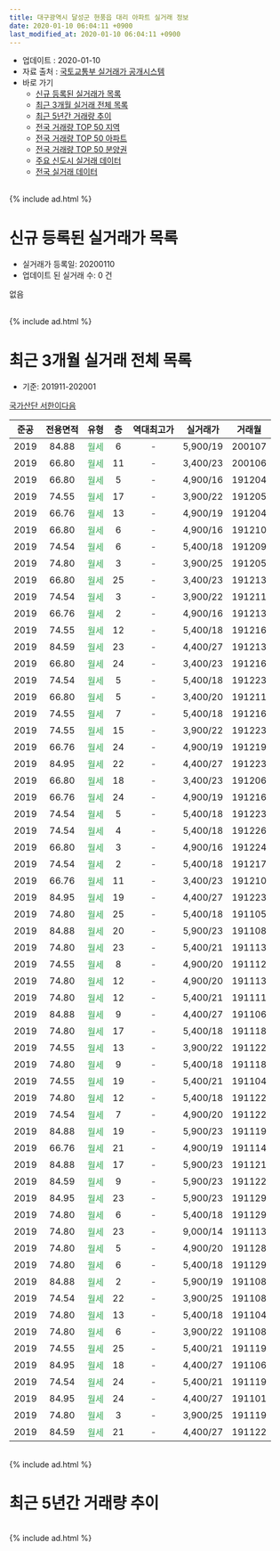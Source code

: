 ```yaml
---
title: 대구광역시 달성군 현풍읍 대리 아파트 실거래 정보
date: 2020-01-10 06:04:11 +0900
last_modified_at: 2020-01-10 06:04:11 +0900
---
```


* 업데이트 : 2020-01-10
* 자료 출처 : [국토교통부 실거래가 공개시스템](http://rt.molit.go.kr)
* 바로 가기
    * [신규 등록된 실거래가 목록](#신규-등록된-실거래가-목록)
    * [최근 3개월 실거래 전체 목록](#최근-3개월-실거래-전체-목록)
    * [최근 5년간 거래량 추이](#최근-5년간-거래량-추이)
    * [전국 거래량 TOP 50 지역](https://inasie.github.io/apt-trade-info/최근-3개월-전국에서-가장-거래가-많이-발생한-지역)
    * [전국 거래량 TOP 50 아파트](https://inasie.github.io/apt-trade-info/최근-3개월-전국에서-가장-거래가-많이-발생한-아파트)
    * [전국 거래량 TOP 50 분양권](https://inasie.github.io/apt-trade-info/최근-3개월-전국에서-가장-거래가-많이-발생한-분양권)
    * [주요 신도시 실거래 데이터](https://inasie.github.io/apt-trade-info/주요-신도시)
    * [전국 실거래 데이터](https://inasie.github.io/apt-trade-info/전국)
<br>
{% include ad.html %}
<br>

# 신규 등록된 실거래가 목록
* 실거래가 등록일: 20200110
* 업데이트 된 실거래 수: 0 건

없음

<br>
{% include ad.html %}
<br>

# 최근 3개월 실거래 전체 목록
* 기준: 201911-202001


[국가산단 서한이다음](https://search.naver.com/search.naver?query=%EB%8C%80%EA%B5%AC%EA%B4%91%EC%97%AD%EC%8B%9C+%EB%8B%AC%EC%84%B1%EA%B5%B0+%ED%98%84%ED%92%8D%EC%9D%8D+%EB%8C%80%EB%A6%AC+%EA%B5%AD%EA%B0%80%EC%82%B0%EB%8B%A8+%EC%84%9C%ED%95%9C%EC%9D%B4%EB%8B%A4%EC%9D%8C)

|준공|전용면적|유형|층|역대최고가|실거래가|거래월|
|:---:|:---:|:---:|:---:|:---:|:---:|:---:|
|2019|84.88|<span style="color:#34a853">월세</span>|6|<span style="color:#444444">-</span>|5,900/19|200107|
|2019|66.80|<span style="color:#34a853">월세</span>|11|<span style="color:#444444">-</span>|3,400/23|200106|
|2019|66.80|<span style="color:#34a853">월세</span>|5|<span style="color:#444444">-</span>|4,900/16|191204|
|2019|74.55|<span style="color:#34a853">월세</span>|17|<span style="color:#444444">-</span>|3,900/22|191205|
|2019|66.76|<span style="color:#34a853">월세</span>|13|<span style="color:#444444">-</span>|4,900/19|191204|
|2019|66.80|<span style="color:#34a853">월세</span>|6|<span style="color:#444444">-</span>|4,900/16|191210|
|2019|74.54|<span style="color:#34a853">월세</span>|6|<span style="color:#444444">-</span>|5,400/18|191209|
|2019|74.80|<span style="color:#34a853">월세</span>|3|<span style="color:#444444">-</span>|3,900/25|191205|
|2019|66.80|<span style="color:#34a853">월세</span>|25|<span style="color:#444444">-</span>|3,400/23|191213|
|2019|74.54|<span style="color:#34a853">월세</span>|3|<span style="color:#444444">-</span>|3,900/22|191211|
|2019|66.76|<span style="color:#34a853">월세</span>|2|<span style="color:#444444">-</span>|4,900/16|191213|
|2019|74.55|<span style="color:#34a853">월세</span>|12|<span style="color:#444444">-</span>|5,400/18|191216|
|2019|84.59|<span style="color:#34a853">월세</span>|23|<span style="color:#444444">-</span>|4,400/27|191213|
|2019|66.80|<span style="color:#34a853">월세</span>|24|<span style="color:#444444">-</span>|3,400/23|191216|
|2019|74.54|<span style="color:#34a853">월세</span>|5|<span style="color:#444444">-</span>|5,400/18|191223|
|2019|66.80|<span style="color:#34a853">월세</span>|5|<span style="color:#444444">-</span>|3,400/20|191211|
|2019|74.55|<span style="color:#34a853">월세</span>|7|<span style="color:#444444">-</span>|5,400/18|191216|
|2019|74.55|<span style="color:#34a853">월세</span>|15|<span style="color:#444444">-</span>|3,900/22|191223|
|2019|66.76|<span style="color:#34a853">월세</span>|24|<span style="color:#444444">-</span>|4,900/19|191219|
|2019|84.95|<span style="color:#34a853">월세</span>|22|<span style="color:#444444">-</span>|4,400/27|191223|
|2019|66.80|<span style="color:#34a853">월세</span>|18|<span style="color:#444444">-</span>|3,400/23|191206|
|2019|66.76|<span style="color:#34a853">월세</span>|24|<span style="color:#444444">-</span>|4,900/19|191216|
|2019|74.54|<span style="color:#34a853">월세</span>|5|<span style="color:#444444">-</span>|5,400/18|191223|
|2019|74.54|<span style="color:#34a853">월세</span>|4|<span style="color:#444444">-</span>|5,400/18|191226|
|2019|66.80|<span style="color:#34a853">월세</span>|3|<span style="color:#444444">-</span>|4,900/16|191224|
|2019|74.54|<span style="color:#34a853">월세</span>|2|<span style="color:#444444">-</span>|5,400/18|191217|
|2019|66.76|<span style="color:#34a853">월세</span>|11|<span style="color:#444444">-</span>|3,400/23|191210|
|2019|84.95|<span style="color:#34a853">월세</span>|19|<span style="color:#444444">-</span>|4,400/27|191223|
|2019|74.80|<span style="color:#34a853">월세</span>|25|<span style="color:#444444">-</span>|5,400/18|191105|
|2019|84.88|<span style="color:#34a853">월세</span>|20|<span style="color:#444444">-</span>|5,900/23|191108|
|2019|74.80|<span style="color:#34a853">월세</span>|23|<span style="color:#444444">-</span>|5,400/21|191113|
|2019|74.55|<span style="color:#34a853">월세</span>|8|<span style="color:#444444">-</span>|4,900/20|191112|
|2019|74.80|<span style="color:#34a853">월세</span>|12|<span style="color:#444444">-</span>|4,900/20|191113|
|2019|74.80|<span style="color:#34a853">월세</span>|12|<span style="color:#444444">-</span>|5,400/21|191111|
|2019|84.88|<span style="color:#34a853">월세</span>|9|<span style="color:#444444">-</span>|4,400/27|191106|
|2019|74.80|<span style="color:#34a853">월세</span>|17|<span style="color:#444444">-</span>|5,400/18|191118|
|2019|74.55|<span style="color:#34a853">월세</span>|13|<span style="color:#444444">-</span>|3,900/22|191122|
|2019|74.80|<span style="color:#34a853">월세</span>|9|<span style="color:#444444">-</span>|5,400/18|191118|
|2019|74.55|<span style="color:#34a853">월세</span>|19|<span style="color:#444444">-</span>|5,400/21|191104|
|2019|74.80|<span style="color:#34a853">월세</span>|12|<span style="color:#444444">-</span>|5,400/18|191122|
|2019|74.54|<span style="color:#34a853">월세</span>|7|<span style="color:#444444">-</span>|4,900/20|191122|
|2019|84.88|<span style="color:#34a853">월세</span>|19|<span style="color:#444444">-</span>|5,900/23|191119|
|2019|66.76|<span style="color:#34a853">월세</span>|21|<span style="color:#444444">-</span>|4,900/19|191114|
|2019|84.88|<span style="color:#34a853">월세</span>|17|<span style="color:#444444">-</span>|5,900/23|191121|
|2019|84.59|<span style="color:#34a853">월세</span>|9|<span style="color:#444444">-</span>|5,900/23|191122|
|2019|84.95|<span style="color:#34a853">월세</span>|23|<span style="color:#444444">-</span>|5,900/23|191129|
|2019|74.80|<span style="color:#34a853">월세</span>|6|<span style="color:#444444">-</span>|5,400/18|191129|
|2019|74.80|<span style="color:#34a853">월세</span>|23|<span style="color:#444444">-</span>|9,000/14|191113|
|2019|74.80|<span style="color:#34a853">월세</span>|5|<span style="color:#444444">-</span>|4,900/20|191128|
|2019|74.80|<span style="color:#34a853">월세</span>|6|<span style="color:#444444">-</span>|5,400/18|191129|
|2019|84.88|<span style="color:#34a853">월세</span>|2|<span style="color:#444444">-</span>|5,900/19|191108|
|2019|74.54|<span style="color:#34a853">월세</span>|22|<span style="color:#444444">-</span>|3,900/25|191108|
|2019|74.80|<span style="color:#34a853">월세</span>|13|<span style="color:#444444">-</span>|5,400/18|191104|
|2019|74.80|<span style="color:#34a853">월세</span>|6|<span style="color:#444444">-</span>|3,900/22|191108|
|2019|74.55|<span style="color:#34a853">월세</span>|25|<span style="color:#444444">-</span>|5,400/21|191119|
|2019|84.95|<span style="color:#34a853">월세</span>|18|<span style="color:#444444">-</span>|4,400/27|191106|
|2019|74.54|<span style="color:#34a853">월세</span>|24|<span style="color:#444444">-</span>|5,400/21|191119|
|2019|84.95|<span style="color:#34a853">월세</span>|24|<span style="color:#444444">-</span>|4,400/27|191101|
|2019|74.80|<span style="color:#34a853">월세</span>|3|<span style="color:#444444">-</span>|3,900/25|191119|
|2019|84.59|<span style="color:#34a853">월세</span>|21|<span style="color:#444444">-</span>|4,400/27|191122|


<br>
{% include ad.html %}
<br>

# 최근 5년간 거래량 추이


<div style="width:100%;">
    <canvas id="deal_progress" height="200"></canvas>
</div>

<script>
new Chart(document.getElementById("deal_progress"), {
    type: 'line',
    data: {
        labels: ['201501','201502','201503','201504','201505','201506','201507','201508','201509','201510','201511','201512','201601','201602','201603','201604','201605','201606','201607','201608','201609','201610','201611','201612','201701','201702','201703','201704','201705','201706','201707','201708','201709','201710','201711','201712','201801','201802','201803','201804','201805','201806','201807','201808','201809','201810','201811','201812','201901','201902','201903','201904','201905','201906','201907','201908','201909','201910','201911','201912','202001'],
        datasets: [{
            label: '매매',
            pointRadius: 1,
            data: [0, 0, 0, 0, 0, 0, 0, 0, 0, 0, 0, 0, 0, 0, 0, 0, 0, 0, 0, 0, 0, 0, 0, 0, 0, 0, 0, 0, 0, 0, 0, 0, 0, 0, 0, 0, 0, 0, 0, 0, 0, 0, 0, 0, 0, 0, 0, 0, 0, 0, 0, 0, 0, 0, 0, 0, 0, 0, 0, 0, 0],
            borderColor: "rgba(255, 201, 14, 1)",
            backgroundColor: "rgba(255, 201, 14, 0.5)",
            fill: false,
            lineTension: 0
        },{
            label: '전월세',
            pointRadius: 1,
            data: [0, 0, 0, 0, 0, 0, 0, 0, 0, 0, 0, 0, 0, 0, 0, 0, 0, 0, 0, 0, 0, 0, 0, 0, 0, 0, 0, 0, 0, 0, 0, 0, 0, 0, 0, 0, 0, 0, 0, 0, 0, 0, 0, 0, 0, 0, 0, 0, 0, 0, 0, 0, 0, 0, 0, 0, 48, 33, 32, 26, 2],
            borderColor: "rgba(0, 141, 185, 1)",
            backgroundColor: "rgba(0, 141, 185, 0.5)",
            fill: false,
            lineTension: 0
        }
        ]
    },
    options: {
        responsive: true,
        title: {
            display: false
        },
        tooltips: {
            mode: 'index',
            intersect: false
        },
        hover: {
            mode: 'nearest',
            intersect: true
        },
        scales: {
            xAxes: [{
                display: true,
                scaleLabel: {
                    display: true,
                    labelString: '년/월'
                }
            }],
            yAxes: [{
                display: true,
                ticks: {
                    suggestedMin: 0,
                },
                scaleLabel: {
                    display: true,
                    labelString: '실거래 수'
                }
            }]
        }
    }
});

</script>


<br>
{% include ad.html %}
<br>


